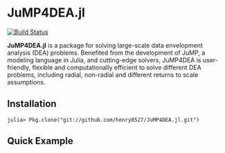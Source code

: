 # JuMP4DEA.jl

[![Build Status](https://travis-ci.org/henry8527/JuMP4DEA.jl.svg?branch=master)](https://travis-ci.org/henry8527/JuMP4DEA.jl)


**JuMP4DEA.jl** is a package for solving large-scale data envelopment analysis (DEA) problems. Benefited from the development of JuMP, a modeling language in Julia, and cutting-edge solvers, JuMP4DEA is user-friendly, flexible and computationally efficient to solve different DEA problems, including radial, non-radial and different returns to scale assumptions.  

## Installation
`julia> Pkg.clone("git://github.com/henry8527/JuMP4DEA.jl.git")`


## Quick Example

